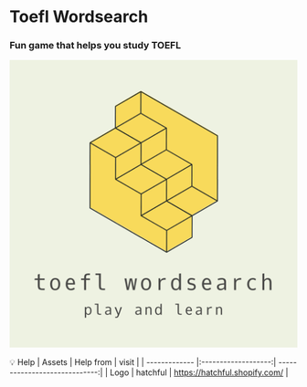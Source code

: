 # Toefl Wordsearch
### Fun game that helps you study TOEFL
![Built for Shopify's mobile internship in Fall 2020](.readme_images/36cfbff8.png)

💡 Help
| Assets        | Help from           | visit                         |
| ------------- |:-------------------:| -----------------------------:|
| Logo          | hatchful            | https://hatchful.shopify.com/ |